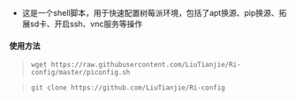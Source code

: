 * 这是一个shell脚本，用于快速配置树莓派环境，包括了apt换源、pip换源、拓展sd卡、开启ssh、vnc服务等操作
#### 使用方法
>`wget https://raw.githubusercontent.com/LiuTianjie/Ri-config/master/piconfig.sh`

>`git clone https://github.com/LiuTianjie/Ri-config`
